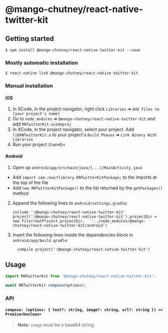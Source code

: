 
# @mango-chutney/react-native-twitter-kit

## Getting started

`$ npm install @mango-chutney/react-native-twitter-kit --save`

### Mostly automatic installation

`$ react-native link @mango-chutney/react-native-twitter-kit`

### Manual installation


#### iOS

1. In XCode, in the project navigator, right click `Libraries` ➜ `Add Files to [your project's name]`
2. Go to `node_modules` ➜ `@mango-chutney/react-native-twitter-kit` and add `RNTwitterKit.xcodeproj`
3. In XCode, in the project navigator, select your project. Add `libRNTwitterKit.a` to your project's `Build Phases` ➜ `Link Binary With Libraries`
4. Run your project (`Cmd+R`)<

#### Android

1. Open up `android/app/src/main/java/[...]/MainActivity.java`
  - Add `import com.reactlibrary.RNTwitterKitPackage;` to the imports at the top of the file
  - Add `new RNTwitterKitPackage()` to the list returned by the `getPackages()` method
2. Append the following lines to `android/settings.gradle`:
  	```
  	include ':@mango-chutney/react-native-twitter-kit'
  	project(':@mango-chutney/react-native-twitter-kit').projectDir = new File(rootProject.projectDir, 	'../node_modules/@mango-chutney/react-native-twitter-kit/android')
  	```
3. Insert the following lines inside the dependencies block in `android/app/build.gradle`:
  	```
      compile project(':@mango-chutney/react-native-twitter-kit')
  	```

## Usage
```javascript
import RNTwitterKit from '@mango-chutney/react-native-twitter-kit';

await RNTwitterKit.compose(options);
```
  

### API

#### `compose: (options: { text?: string, image?: string, url?: string }) => Promise<boolean>`

> **Note:** `image` must be a base64 string.
